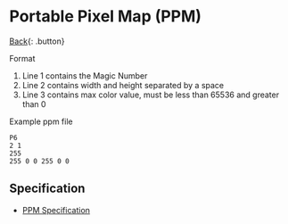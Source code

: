 # Portable Pixel Map (PPM)

[Back](../index.md#ppm){: .button}

Format

1. Line 1 contains the Magic Number
2. Line 2 contains width and height separated by a space
3. Line 3 contains max color value, must be less than 65536 and greater than 0

Example ppm file

```
P6
2 1
255
255 0 0 255 0 0
```

## Specification

- [PPM Specification](http://netpbm.sourceforge.net/doc/ppm.html)

